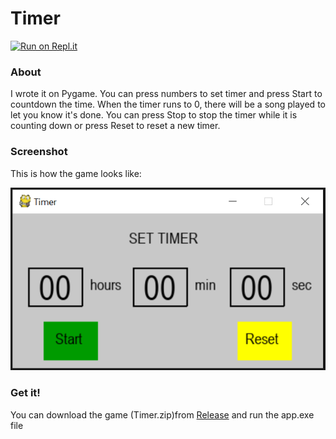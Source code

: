 # Timer
[![Run on Repl.it](https://repl.it/badge/github/socolachaymo/Timer)](https://repl.it/github/socolachaymo/Timer)
### About
I wrote it on Pygame. You can press numbers to set timer and press Start to countdown the time. When the timer runs to 0, there will be a song played to let you know it's done. You can press Stop to stop the timer while it is counting down or press Reset to reset a new timer.
### Screenshot
This is how the game looks like:

<p align='center'>
<img src='Images/screenshot.PNG'/>
</p>

### Get it!
You can download the game (Timer.zip)from [Release](https://github.com/socolachaymo/Tic-Tac-Toe/releases) and run the app.exe file
